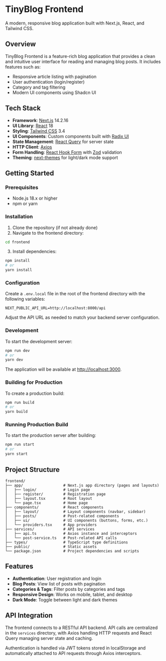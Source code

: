 # TinyBlog Frontend

A modern, responsive blog application built with Next.js, React, and Tailwind CSS.

## Overview

TinyBlog Frontend is a feature-rich blog application that provides a clean and intuitive user interface for reading and managing blog posts. It includes features such as:

- Responsive article listing with pagination
- User authentication (login/register)
- Category and tag filtering
- Modern UI components using Shadcn UI

## Tech Stack

- **Framework**: [Next.js](https://nextjs.org/) 14.2.16
- **UI Library**: [React](https://reactjs.org/) 18
- **Styling**: [Tailwind CSS](https://tailwindcss.com/) 3.4
- **UI Components**: Custom components built with [Radix UI](https://www.radix-ui.com/)
- **State Management**: [React Query](https://tanstack.com/query/latest) for server state
- **HTTP Client**: [Axios](https://axios-http.com/)
- **Form Handling**: [React Hook Form](https://react-hook-form.com/) with [Zod](https://zod.dev/) validation
- **Theming**: [next-themes](https://github.com/pacocoursey/next-themes) for light/dark mode support

## Getting Started

### Prerequisites

- Node.js 18.x or higher
- npm or yarn

### Installation

1. Clone the repository (if not already done)
2. Navigate to the frontend directory:

```bash
cd frontend
```

3. Install dependencies:

```bash
npm install
# or
yarn install
```

### Configuration

Create a `.env.local` file in the root of the frontend directory with the following variables:

```
NEXT_PUBLIC_API_URL=http://localhost:8000/api
```

Adjust the API URL as needed to match your backend server configuration.

### Development

To start the development server:

```bash
npm run dev
# or
yarn dev
```

The application will be available at [http://localhost:3000](http://localhost:3000).

### Building for Production

To create a production build:

```bash
npm run build
# or
yarn build
```

### Running Production Build

To start the production server after building:

```bash
npm run start
# or
yarn start
```

## Project Structure

```
frontend/
├── app/                  # Next.js app directory (pages and layouts)
│   ├── login/            # Login page
│   ├── register/         # Registration page
│   ├── layout.tsx        # Root layout
│   └── page.tsx          # Home page
├── components/           # React components
│   ├── layout/           # Layout components (navbar, sidebar)
│   ├── posts/            # Post-related components
│   ├── ui/               # UI components (buttons, forms, etc.)
│   └── providers.tsx     # App providers
├── services/             # API services
│   ├── api.ts            # Axios instance and interceptors
│   └── post-service.ts   # Post-related API calls
├── types/                # TypeScript type definitions
├── public/               # Static assets
└── package.json          # Project dependencies and scripts
```

## Features

- **Authentication**: User registration and login
- **Blog Posts**: View list of posts with pagination
- **Categories & Tags**: Filter posts by categories and tags
- **Responsive Design**: Works on mobile, tablet, and desktop
- **Dark Mode**: Toggle between light and dark themes

## API Integration

The frontend connects to a RESTful API backend. API calls are centralized in the `services` directory, with Axios handling HTTP requests and React Query managing server state and caching.

Authentication is handled via JWT tokens stored in localStorage and automatically attached to API requests through Axios interceptors.

